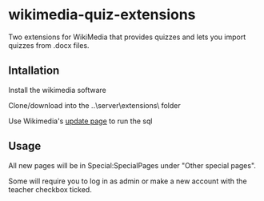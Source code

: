 # wikimedia-quiz-extensions
Two extensions for WikiMedia that provides quizzes and lets you import quizzes from .docx files.


## Intallation

Install the wikimedia software

Clone/download into the ..\server\extensions\ folder

Use Wikimedia's [update page](https://www.mediawiki.org/wiki/Manual:Upgrading#Web_browser) to run the sql

## Usage

All new pages will be in Special:SpecialPages under "Other special pages".

Some will require you to log in as admin or make a new account with the teacher checkbox ticked.
